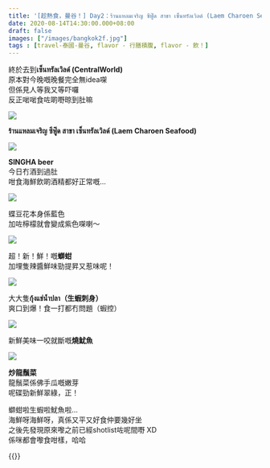 ```yaml
---
title: '[趁熱食，曼谷！] Day2：ร้านแหลมเจริญ ซีฟู๊ด สาขา เซ็นทรัลเวิลด์ (Laem Charoen Seafood)'
date: 2020-08-14T14:30:00.000+08:00
draft: false
images: ["/images/bangkok2f.jpg"]
tags : [travel-泰國-曼谷, flavor - 行膳積腹, flavor - 飲！]
---
```


終於去到**เซ็นทรัลเวิลด์ (CentralWorld)**  
原本對今晚嘅晚餐完全無idea㗎  
但係見人等我又等吓囉  
反正啱啱食咗啲嘢晾到肚嘛  

![](/images/bangkok2f1.jpg)

**ร้านแหลมเจริญ ซีฟู๊ด สาขา เซ็นทรัลเวิลด์ (Laem Charoen Seafood)**

![](/images/bangkok2f2.jpg)

**SINGHA beer**  
今日冇酒到過肚  
咁食海鮮飲啲酒精都好正常嘅...  

![](/images/bangkok2f3.jpg)

蝶豆花本身係藍色  
加咗檸檬就會變成紫色㗎喇～

![](/images/bangkok2f4.jpg)

超！新！鮮！嘅**螄蚶**  
加埋隻辣醬鮮味勁提昇又惹味呢！

![](/images/bangkok2f5.jpg)

大大隻**กุ้งแช่น้ำปลา（生蝦刺身）**  
爽口到爆！食一打都冇問題（蝦控）  

![](/images/bangkok2f6.jpg)

新鮮美味一咬就斷嘅**燒魷魚**

![](/images/bangkok2f7.jpg)

**炒龍鬚菜**  
龍鬚菜係佛手瓜嘅嫩芽  
呢碟勁新鮮翠綠，正！

  
螄蚶啦生蝦啦魷魚啦...  
海鮮呀海鮮呀，真係又平又好食仲要幾好坐  
之後先發現原來嚟之前已經shotlist咗呢間嘢 XD  
係咪都會嚟食咁樣，哈哈  


  
{{<bangkok>}}
